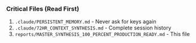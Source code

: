 ### Critical Files (Read First)

1. `.claude/PERSISTENT_MEMORY.md` - Never ask for keys again
2. `.claude/72HR_CONTEXT_SYNTHESIS.md` - Complete session history
3. `reports/MASTER_SYNTHESIS_100_PERCENT_PRODUCTION_READY.md` - This file
